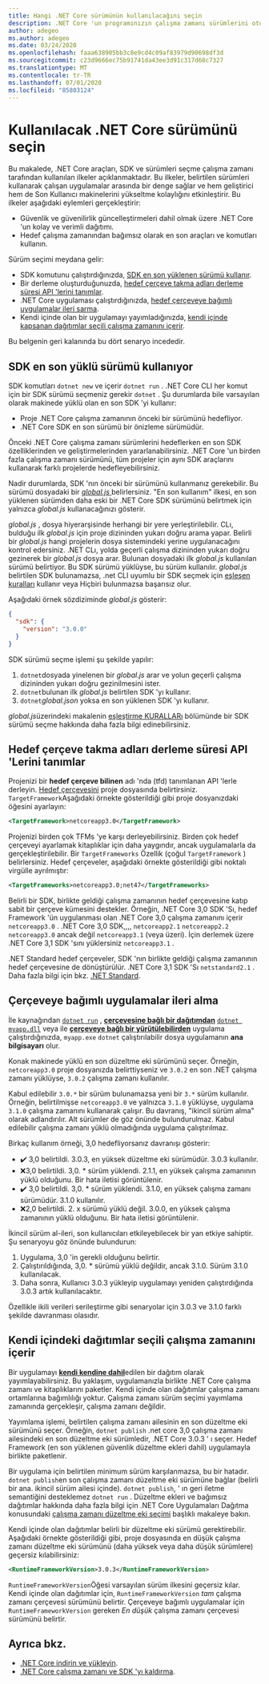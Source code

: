 ```yaml
---
title: Hangi .NET Core sürümünün kullanılacağını seçin
description: .NET Core 'un programınızın çalışma zamanı sürümlerini otomatik olarak bulduğu ve seçtiği hakkında bilgi edinin. Ayrıca, bu makalede belirli bir sürümün nasıl zorlanacağı öğretilir.
author: adegeo
ms.author: adegeo
ms.date: 03/24/2020
ms.openlocfilehash: faaa638905bb3c8e9cd4c09af83979d90698df3d
ms.sourcegitcommit: c23d9666ec75b91741da43ee3d91c317d68c7327
ms.translationtype: MT
ms.contentlocale: tr-TR
ms.lasthandoff: 07/01/2020
ms.locfileid: "85803124"
---
```

# <a name="select-the-net-core-version-to-use"></a>Kullanılacak .NET Core sürümünü seçin

Bu makalede, .NET Core araçları, SDK ve sürümleri seçme çalışma zamanı tarafından kullanılan ilkeler açıklanmaktadır. Bu ilkeler, belirtilen sürümleri kullanarak çalışan uygulamalar arasında bir denge sağlar ve hem geliştirici hem de Son Kullanıcı makinelerini yükseltme kolaylığını etkinleştirir. Bu ilkeler aşağıdaki eylemleri gerçekleştirir:

- Güvenlik ve güvenilirlik güncelleştirmeleri dahil olmak üzere .NET Core 'un kolay ve verimli dağıtımı.
- Hedef çalışma zamanından bağımsız olarak en son araçları ve komutları kullanın.

Sürüm seçimi meydana gelir:

- SDK komutunu çalıştırdığınızda, [SDK en son yüklenen sürümü kullanır](#the-sdk-uses-the-latest-installed-version).
- Bir derleme oluşturduğunuzda, [hedef çerçeve takma adları derleme süresi API 'lerini tanımlar](#target-framework-monikers-define-build-time-apis).
- .NET Core uygulaması çalıştırdığınızda, [hedef çerçeveye bağımlı uygulamalar ileri sarma](#framework-dependent-apps-roll-forward).
- Kendi içinde olan bir uygulamayı yayımladığınızda, [kendi içinde kapsanan dağıtımlar seçili çalışma zamanını içerir](#self-contained-deployments-include-the-selected-runtime).

Bu belgenin geri kalanında bu dört senaryo incededir.

## <a name="the-sdk-uses-the-latest-installed-version"></a>SDK en son yüklü sürümü kullanıyor

SDK komutları `dotnet new` ve içerir `dotnet run` . .NET Core CLI her komut için bir SDK sürümü seçmeniz gerekir `dotnet` . Şu durumlarda bile varsayılan olarak makinede yüklü olan en son SDK 'yi kullanır:

- Proje .NET Core çalışma zamanının önceki bir sürümünü hedefliyor.
- .NET Core SDK en son sürümü bir önizleme sürümüdür.

Önceki .NET Core çalışma zamanı sürümlerini hedeflerken en son SDK özelliklerinden ve geliştirmelerinden yararlanabilirsiniz. .NET Core 'un birden fazla çalışma zamanı sürümünü, tüm projeler için aynı SDK araçlarını kullanarak farklı projelerde hedefleyebilirsiniz.

Nadir durumlarda, SDK 'nın önceki bir sürümünü kullanmanız gerekebilir. Bu sürümü dosyadaki bir [ *global.js* ](../tools/global-json.md)belirlersiniz. "En son kullanım" ilkesi, en son yüklenen sürümden daha eski bir .NET Core SDK sürümünü belirtmek için yalnızca *global.js* kullanacağınızı gösterir.

*global.js* , dosya hiyerarşisinde herhangi bir yere yerleştirilebilir. CLı, bulduğu ilk *global.js* için proje dizininden yukarı doğru arama yapar. Belirli bir *global.js* hangi projelerin dosya sistemindeki yerine uygulanacağını kontrol edersiniz. .NET CLı, yolda geçerli çalışma dizininden yukarı doğru gezinerek bir *global.js* dosya arar. Bulunan dosyadaki ilk *global.js* kullanılan sürümü belirtiyor. Bu SDK sürümü yüklüyse, bu sürüm kullanılır. *global.js* belirtilen SDK bulunamazsa, .net CLI uyumlu bir SDK seçmek için [eşleşen kuralları](../tools/global-json.md#matching-rules) kullanır veya Hiçbiri bulunmazsa başarısız olur.

Aşağıdaki örnek sözdiziminde *global.js* gösterir:

``` json
{
  "sdk": {
    "version": "3.0.0"
  }
}
```

SDK sürümü seçme işlemi şu şekilde yapılır:

1. `dotnet`dosyada yinelenen bir *global.js* arar ve yolun geçerli çalışma dizininden yukarı doğru gezinilmesini ister.
1. `dotnet`bulunan ilk *global.js* belirtilen SDK 'yı kullanır.
1. `dotnet`*global.json* yoksa en son yüklenen SDK 'yı kullanır.

*global.js*üzerindeki makalenin [eşleştirme KURALLARı](../tools/global-json.md#matching-rules) bölümünde bir SDK sürümü seçme hakkında daha fazla bilgi edinebilirsiniz.

## <a name="target-framework-monikers-define-build-time-apis"></a>Hedef çerçeve takma adları derleme süresi API 'Lerini tanımlar

Projenizi bir **hedef çerçeve bilinen** adı 'nda (tfd) tanımlanan API 'lerle derleyin. [Hedef çerçevesini](../../standard/frameworks.md) proje dosyasında belirtirsiniz. `TargetFramework`Aşağıdaki örnekte gösterildiği gibi proje dosyanızdaki öğesini ayarlayın:

``` xml
<TargetFramework>netcoreapp3.0</TargetFramework>
```

Projenizi birden çok TFMs 'ye karşı derleyebilirsiniz. Birden çok hedef çerçeveyi ayarlamak kitaplıklar için daha yaygındır, ancak uygulamalarla da gerçekleştirilebilir. Bir `TargetFrameworks` Özellik (çoğul `TargetFramework` ) belirlersiniz. Hedef çerçeveler, aşağıdaki örnekte gösterildiği gibi noktalı virgülle ayrılmıştır:

``` xml
<TargetFrameworks>netcoreapp3.0;net47</TargetFrameworks>
```

Belirli bir SDK, birlikte geldiği çalışma zamanının hedef çerçevesine katıp sabit bir çerçeve kümesini destekler. Örneğin, .NET Core 3,0 SDK 'Sı, hedef Framework 'ün uygulanması olan .NET Core 3,0 çalışma zamanını içerir `netcoreapp3.0` . .NET Core 3,0 SDK,,,, `netcoreapp2.1` `netcoreapp2.2` `netcoreapp3.0` ancak değil `netcoreapp3.1` (veya üzeri). İçin derlemek üzere .NET Core 3,1 SDK 'sını yüklersiniz `netcoreapp3.1` .

.NET Standard hedef çerçeveler, SDK 'nın birlikte geldiği çalışma zamanının hedef çerçevesine de dönüştürülür. .NET Core 3,1 SDK 'Sı `netstandard2.1` . Daha fazla bilgi için bkz. [.NET Standard](../../standard/net-standard.md).

## <a name="framework-dependent-apps-roll-forward"></a>Çerçeveye bağımlı uygulamalar ileri alma

İle kaynağından [`dotnet run`](../tools/dotnet-run.md) , [**çerçevesine bağlı bir dağıtımdan**](../deploying/index.md#publish-runtime-dependent) [`dotnet myapp.dll`](../tools/dotnet.md#description) veya ile [**çerçeveye bağlı bir yürütülebilirden**](../deploying/index.md#publish-runtime-dependent) uygulama çalıştırdığınızda, `myapp.exe` `dotnet` çalıştırılabilir dosya uygulamanın **ana bilgisayarı** olur.

Konak makinede yüklü en son düzeltme eki sürümünü seçer. Örneğin, `netcoreapp3.0` proje dosyanızda belirttiyseniz ve `3.0.2` en son .NET çalışma zamanı yüklüyse, `3.0.2` çalışma zamanı kullanılır.

Kabul edilebilir `3.0.*` bir sürüm bulunamazsa yeni bir `3.*` sürüm kullanılır. Örneğin, belirtilmişse `netcoreapp3.0` ve yalnızca `3.1.0` yüklüyse, uygulama `3.1.0` çalışma zamanını kullanarak çalışır. Bu davranış, "ikincil sürüm alma" olarak adlandırılır. Alt sürümler de göz önünde bulundurulmaz. Kabul edilebilir çalışma zamanı yüklü olmadığında uygulama çalıştırılmaz.

Birkaç kullanım örneği, 3,0 hedefliyorsanız davranışı gösterir:

- ✔️ 3,0 belirtildi. 3.0.3, en yüksek düzeltme eki sürümüdür. 3.0.3 kullanılır.
- ❌3,0 belirtildi. 3,0. * sürüm yüklendi. 2.1.1, en yüksek çalışma zamanının yüklü olduğunu. Bir hata iletisi görüntülenir.
- ✔️ 3,0 belirtildi. 3,0. * sürüm yüklendi. 3.1.0, en yüksek çalışma zamanı sürümüdür. 3.1.0 kullanılır.
- ❌2,0 belirtildi. 2. x sürümü yüklü değil. 3.0.0, en yüksek çalışma zamanının yüklü olduğunu. Bir hata iletisi görüntülenir.

İkincil sürüm al-ileri, son kullanıcıları etkileyebilecek bir yan etkiye sahiptir. Şu senaryoyu göz önünde bulundurun:

1. Uygulama, 3,0 'in gerekli olduğunu belirtir.
2. Çalıştırıldığında, 3,0. * sürümü yüklü değildir, ancak 3.1.0. Sürüm 3.1.0 kullanılacak.
3. Daha sonra, Kullanıcı 3.0.3 yükleyip uygulamayı yeniden çalıştırdığında 3.0.3 artık kullanılacaktır.

Özellikle ikili verileri serileştirme gibi senaryolar için 3.0.3 ve 3.1.0 farklı şekilde davranması olasıdır.

## <a name="self-contained-deployments-include-the-selected-runtime"></a>Kendi içindeki dağıtımlar seçili çalışma zamanını içerir

Bir uygulamayı [**kendi kendine dahil**](../deploying/index.md#publish-self-contained)edilen bir dağıtım olarak yayımlayabilirsiniz. Bu yaklaşım, uygulamanızla birlikte .NET Core çalışma zamanı ve kitaplıklarını paketler. Kendi içinde olan dağıtımlar çalışma zamanı ortamlarına bağımlılığı yoktur. Çalışma zamanı sürüm seçimi yayımlama zamanında gerçekleşir, çalışma zamanı değildir.

Yayımlama işlemi, belirtilen çalışma zamanı ailesinin en son düzeltme eki sürümünü seçer. Örneğin, `dotnet publish` .net core 3,0 çalışma zamanı ailesindeki en son düzeltme eki sürümledir, .NET Core 3.0.3 ' ı seçer. Hedef Framework (en son yüklenen güvenlik düzeltme ekleri dahil) uygulamayla birlikte paketlenir.

Bir uygulama için belirtilen minimum sürüm karşılanmazsa, bu bir hatadır. `dotnet publish`en son çalışma zamanı düzeltme eki sürümüne bağlar (belirli bir ana. ikincil sürüm ailesi içinde). `dotnet publish`, ' ın geri iletme semantiğini desteklemez `dotnet run` . Düzeltme ekleri ve bağımsız dağıtımlar hakkında daha fazla bilgi için .NET Core Uygulamaları Dağıtma konusundaki [çalışma zamanı düzeltme eki seçimi](../deploying/runtime-patch-selection.md) başlıklı makaleye bakın.

Kendi içinde olan dağıtımlar belirli bir düzeltme eki sürümü gerektirebilir. Aşağıdaki örnekte gösterildiği gibi, proje dosyasında en düşük çalışma zamanı düzeltme eki sürümünü (daha yüksek veya daha düşük sürümlere) geçersiz kılabilirsiniz:

``` xml
<RuntimeFrameworkVersion>3.0.3</RuntimeFrameworkVersion>
```

`RuntimeFrameworkVersion`Öğesi varsayılan sürüm ilkesini geçersiz kılar. Kendi içinde olan dağıtımlar için, `RuntimeFrameworkVersion` *tam* çalışma zamanı çerçevesi sürümünü belirtir. Çerçeveye bağımlı uygulamalar için `RuntimeFrameworkVersion` gereken *En düşük* çalışma zamanı çerçevesi sürümünü belirtir.

## <a name="see-also"></a>Ayrıca bkz.

- [.NET Core indirin ve yükleyin](../install/index.yml).
- [.NET Core çalışma zamanı ve SDK 'yı kaldırma](../install/remove-runtime-sdk-versions.md).
